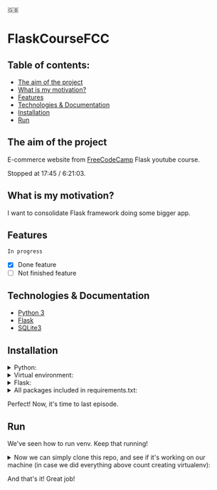 🇬🇧

# FlaskCourseFCC

## Table of contents:

- [The aim of the project](#the-aim-of-the-project)
- [What is my motivation?](#what-is-my-motivation)
- [Features](#features)
- [Technologies & Documentation](#technologies--documentation)
- [Installation](#installation)
- [Run](#run)

## The aim of the project

E-commerce website from [FreeCodeCamp](https://www.youtube.com/watch?v=Qr4QMBUPxWo&list=PL_U5mRW0SoP3ekwozd40G-6Q4WQCBWSsn&index=3) Flask youtube course.

Stopped at 17:45 / 6:21:03.

## What is my motivation?

I want to consolidate Flask framework doing some bigger app.

## Features

```In progress```

- [x] Done feature
- [ ] Not finished feature

## Technologies & Documentation

- [Python 3](https://docs.python.org/3/)
- [Flask](https://flask.palletsprojects.com/en/2.1.x/)
- [SQLite3](https://www.sqlite.org/docs.html)

## Installation

<details>
<summary>Python:</summary>

Visit https://www.python.org/downloads/ and type which installing package you prefer (by your operating system) and download the package.

After download, go through installation process.

After above, let's check if Python is installed on your computer. To do this, open your terminal or command prompt and type:

For MacOS/Linux:
```
python3 --version
```

For Windows:
```
python --version
```
</details>

<details>
<summary>Virtual environment:</summary>

[More info about venv](https://docs.python.org/3/library/venv.html)

Open terminal/command prompt and create directory where you will create a django project using commands below:

```
ls                                                   # to check content of your domain directory
mkdir <directory_name>                               # to create a separated directory for project
cd <directory_name>                                  # just to go into new directory
python3 -m venv <virtualenv_name>                    # to create virtualenv using MacOS terminal
python -m venv <virtualenv_name>                     # to create virtualenv on Windows
source <virtualenv_name>/bin/activate                # to activate virtualenv on MacOS
<virtualenv_name>\Scripts\activate                   # to activate virtualenv on Windows

(<virtualenv_name>) <username>@<actual_directory> %  # after above you should see the (<virtualenv_name>). This line appears on MacOS.
```
</details>

<details>
<summary> Flask:</summary>

If you did above tutorials, now you should have schema of your files like:

```
Desktop/
    <directory_name>/
        <virtualenv_name>
```

Now we can install Flask framework. Simply type in your terminal/command prompt:

```
pip3 install flask     # on MacOS
pip install flask      # on Windows
```

</details>

<details>
<summary>All packages included in requirements.txt:</summary>

<details>
<summary>First option (preferred):</summary>

After clone this repo, type command:
```
pip3 install -r requirements.txt        # on MacOS
pip install -r requirements.txt         # on Windows
```

</details>

<details>
<summary>Second option:</summary>

Open file ```requirements.txt``` and type command with every package name:
```
pip3 install <package_name>     # on MacOS
pip install <package_name>      # on Windows
```

</details>

</details>

Perfect! Now, it's time to last episode.

##  Run

We've seen how to run venv. Keep that running!

<details>
<summary>Now we can simply clone this repo, and see if it's working on our machine (in case we did everything above count creating virtualenv):</summary>

```
git init                  # to initialize repository
git clone <repo url>      # to clone this repository into your local machine

python3 market.py    # using MacOS
python market.py     # using Windows
```
</details>

And that's it! Great job!
